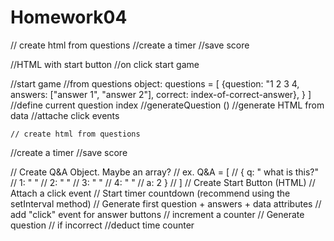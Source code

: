 # Homework04

// create html from questions
//create a timer 
//save score 

//HTML with start button
    //on click start game

//start game 
    //from questions object: 
    questions = [
        {question: "1
         2
         3
         4,
         answers: ["answer 1", "answer 2"],
         correct: index-of-correct-answer},
        }
    ]
//define current question index
//generateQuestion ()
    //generate HTML from data
    //attache click events 




    // create html from questions
//create a timer 
//save score 

// Create Q&A Object.  Maybe an array? 
// ex. Q&A = [
//   { q: " what is this?" 
//      1: " "
//      2: " "
//      3: " "
//      4: " "
//      a: 2 }
//       ]
// Create Start Button (HTML)
// Attach a click event 
		// Start timer countdown (recommend using the setInterval method) 
		// Generate first question + answers + data attributes 
		// add "click" event for answer buttons 
			// increment a counter
			// Generate question 
			// if incorrect 
				//deduct time counter